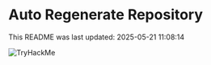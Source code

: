 # Auto Regenerate Repository

This README was last updated: 2025-05-21 11:08:14

 ![TryHackMe](https://tryhackme.com/badge/533634)